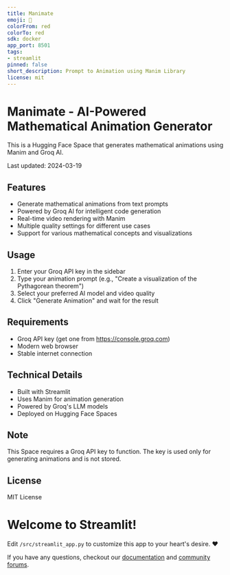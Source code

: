 ```yaml
---
title: Manimate
emoji: 🚀
colorFrom: red
colorTo: red
sdk: docker
app_port: 8501
tags:
- streamlit
pinned: false
short_description: Prompt to Animation using Manim Library
license: mit
---
```


# Manimate - AI-Powered Mathematical Animation Generator

This is a Hugging Face Space that generates mathematical animations using Manim and Groq AI.

Last updated: 2024-03-19

## Features
- Generate mathematical animations from text prompts
- Powered by Groq AI for intelligent code generation
- Real-time video rendering with Manim
- Multiple quality settings for different use cases
- Support for various mathematical concepts and visualizations

## Usage
1. Enter your Groq API key in the sidebar
2. Type your animation prompt (e.g., "Create a visualization of the Pythagorean theorem")
3. Select your preferred AI model and video quality
4. Click "Generate Animation" and wait for the result

## Requirements
- Groq API key (get one from https://console.groq.com)
- Modern web browser
- Stable internet connection

## Technical Details
- Built with Streamlit
- Uses Manim for animation generation
- Powered by Groq's LLM models
- Deployed on Hugging Face Spaces

## Note
This Space requires a Groq API key to function. The key is used only for generating animations and is not stored.

## License
MIT License

# Welcome to Streamlit!

Edit `/src/streamlit_app.py` to customize this app to your heart's desire. :heart:

If you have any questions, checkout our [documentation](https://docs.streamlit.io) and [community
forums](https://discuss.streamlit.io).
